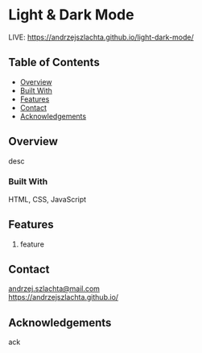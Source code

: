 # Light & Dark Mode
LIVE: https://andrzejszlachta.github.io/light-dark-mode/

## Table of Contents

- [Overview](#overview)
- [Built With](#built-with)
- [Features](#features)
- [Contact](#contact)
- [Acknowledgements](#acknowledgements)

## Overview

desc

### Built With

HTML, CSS, JavaScript

## Features

1. feature

## Contact

andrzej.szlachta@mail.com  
https://andrzejszlachta.github.io/  

## Acknowledgements

ack
